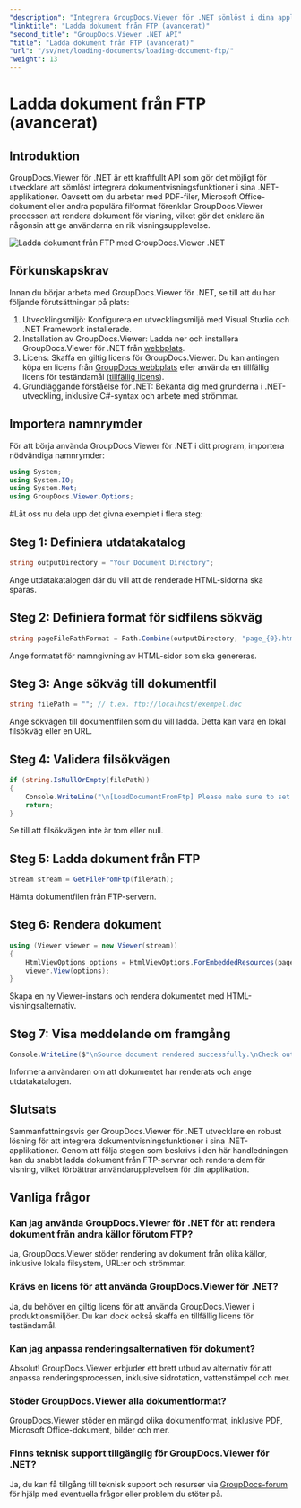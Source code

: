 ```yaml
---
"description": "Integrera GroupDocs.Viewer för .NET sömlöst i dina applikationer för effektiv dokumentvisning. Rendera dokument från FTP utan ansträngning."
"linktitle": "Ladda dokument från FTP (avancerat)"
"second_title": "GroupDocs.Viewer .NET API"
"title": "Ladda dokument från FTP (avancerat)"
"url": "/sv/net/loading-documents/loading-document-ftp/"
"weight": 13
---
```


# Ladda dokument från FTP (avancerat)

## Introduktion
GroupDocs.Viewer för .NET är ett kraftfullt API som gör det möjligt för utvecklare att sömlöst integrera dokumentvisningsfunktioner i sina .NET-applikationer. Oavsett om du arbetar med PDF-filer, Microsoft Office-dokument eller andra populära filformat förenklar GroupDocs.Viewer processen att rendera dokument för visning, vilket gör det enklare än någonsin att ge användarna en rik visningsupplevelse.

![Ladda dokument från FTP med GroupDocs.Viewer .NET](/viewer/loading-documents/load-documents-from-ftp.png)

## Förkunskapskrav
Innan du börjar arbeta med GroupDocs.Viewer för .NET, se till att du har följande förutsättningar på plats:
1. Utvecklingsmiljö: Konfigurera en utvecklingsmiljö med Visual Studio och .NET Framework installerade.
2. Installation av GroupDocs.Viewer: Ladda ner och installera GroupDocs.Viewer för .NET från [webbplats](https://releases.groupdocs.com/viewer/net/).
3. Licens: Skaffa en giltig licens för GroupDocs.Viewer. Du kan antingen köpa en licens från [GroupDocs webbplats](https://purchase.groupdocs.com/buy) eller använda en tillfällig licens för teständamål ([tillfällig licens](https://purchase.groupdocs.com/temporary-license/)).
4. Grundläggande förståelse för .NET: Bekanta dig med grunderna i .NET-utveckling, inklusive C#-syntax och arbete med strömmar.

## Importera namnrymder
För att börja använda GroupDocs.Viewer för .NET i ditt program, importera nödvändiga namnrymder:
```csharp
using System;
using System.IO;
using System.Net;
using GroupDocs.Viewer.Options;
```
#Låt oss nu dela upp det givna exemplet i flera steg:
## Steg 1: Definiera utdatakatalog
```csharp
string outputDirectory = "Your Document Directory";
```
Ange utdatakatalogen där du vill att de renderade HTML-sidorna ska sparas.
## Steg 2: Definiera format för sidfilens sökväg
```csharp
string pageFilePathFormat = Path.Combine(outputDirectory, "page_{0}.html");
```
Ange formatet för namngivning av HTML-sidor som ska genereras.
## Steg 3: Ange sökväg till dokumentfil
```csharp
string filePath = ""; // t.ex. ftp://localhost/exempel.doc
```
Ange sökvägen till dokumentfilen som du vill ladda. Detta kan vara en lokal filsökväg eller en URL.
## Steg 4: Validera filsökvägen
```csharp
if (string.IsNullOrEmpty(filePath))
{
    Console.WriteLine("\n[LoadDocumentFromFtp] Please make sure to set a proper path to the file.");
    return;
}
```
Se till att filsökvägen inte är tom eller null.
## Steg 5: Ladda dokument från FTP
```csharp
Stream stream = GetFileFromFtp(filePath);
```
Hämta dokumentfilen från FTP-servern.
## Steg 6: Rendera dokument
```csharp
using (Viewer viewer = new Viewer(stream))
{
    HtmlViewOptions options = HtmlViewOptions.ForEmbeddedResources(pageFilePathFormat);
    viewer.View(options);
}
```
Skapa en ny Viewer-instans och rendera dokumentet med HTML-visningsalternativ.
## Steg 7: Visa meddelande om framgång
```csharp
Console.WriteLine($"\nSource document rendered successfully.\nCheck output in {outputDirectory}.");
```
Informera användaren om att dokumentet har renderats och ange utdatakatalogen.

## Slutsats
Sammanfattningsvis ger GroupDocs.Viewer för .NET utvecklare en robust lösning för att integrera dokumentvisningsfunktioner i sina .NET-applikationer. Genom att följa stegen som beskrivs i den här handledningen kan du snabbt ladda dokument från FTP-servrar och rendera dem för visning, vilket förbättrar användarupplevelsen för din applikation.
## Vanliga frågor
### Kan jag använda GroupDocs.Viewer för .NET för att rendera dokument från andra källor förutom FTP?
Ja, GroupDocs.Viewer stöder rendering av dokument från olika källor, inklusive lokala filsystem, URL:er och strömmar.
### Krävs en licens för att använda GroupDocs.Viewer för .NET?
Ja, du behöver en giltig licens för att använda GroupDocs.Viewer i produktionsmiljöer. Du kan dock också skaffa en tillfällig licens för teständamål.
### Kan jag anpassa renderingsalternativen för dokument?
Absolut! GroupDocs.Viewer erbjuder ett brett utbud av alternativ för att anpassa renderingsprocessen, inklusive sidrotation, vattenstämpel och mer.
### Stöder GroupDocs.Viewer alla dokumentformat?
GroupDocs.Viewer stöder en mängd olika dokumentformat, inklusive PDF, Microsoft Office-dokument, bilder och mer.
### Finns teknisk support tillgänglig för GroupDocs.Viewer för .NET?
Ja, du kan få tillgång till teknisk support och resurser via [GroupDocs-forum](https://forum.groupdocs.com/c/viewer/9) för hjälp med eventuella frågor eller problem du stöter på.